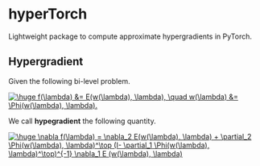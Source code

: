 # hyperTorch

Lightweight package to compute approximate hypergradients in PyTorch.

## Hypergradient
Given the following bi-level problem.

<a href="https://www.codecogs.com/eqnedit.php?latex=\dpi{100}&space;\huge&space;f(\lambda)&space;&=&space;E(w(\lambda),&space;\lambda),&space;\quad&space;w(\lambda)&space;&=&space;\Phi(w(\lambda),&space;\lambda)." target="_blank"><img src="https://latex.codecogs.com/gif.latex?\dpi{100}&space;\huge&space;f(\lambda)&space;&=&space;E(w(\lambda),&space;\lambda),&space;\quad&space;w(\lambda)&space;&=&space;\Phi(w(\lambda),&space;\lambda)." title="\huge f(\lambda) &= E(w(\lambda), \lambda), \quad w(\lambda) &= \Phi(w(\lambda), \lambda)." /></a>


We call **hypegradient** the following quantity.

<a href="https://www.codecogs.com/eqnedit.php?latex=\huge&space;\nabla&space;f(\lambda)&space;=&space;\nabla_2&space;E(w(\lambda),&space;\lambda)&space;&plus;&space;\partial_2&space;\Phi(w(\lambda),&space;\lambda)^\top&space;(I-&space;\partial_1&space;\Phi(w(\lambda),&space;\lambda)^\top)^{-1}&space;\nabla_1&space;E&space;(w(\lambda),&space;\lambda)" target="_blank"><img src="https://latex.codecogs.com/gif.latex?\huge&space;\nabla&space;f(\lambda)&space;=&space;\nabla_2&space;E(w(\lambda),&space;\lambda)&space;&plus;&space;\partial_2&space;\Phi(w(\lambda),&space;\lambda)^\top&space;(I-&space;\partial_1&space;\Phi(w(\lambda),&space;\lambda)^\top)^{-1}&space;\nabla_1&space;E&space;(w(\lambda),&space;\lambda)" title="\huge \nabla f(\lambda) = \nabla_2 E(w(\lambda), \lambda) + \partial_2 \Phi(w(\lambda), \lambda)^\top (I- \partial_1 \Phi(w(\lambda), \lambda)^\top)^{-1} \nabla_1 E (w(\lambda), \lambda)" /></a>

